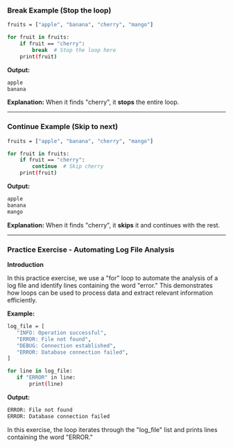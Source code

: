 

### Break Example (Stop the loop)

```bash
fruits = ["apple", "banana", "cherry", "mango"]

for fruit in fruits:
    if fruit == "cherry":
        break  # Stop the loop here
    print(fruit)
```

**Output:**

```bash
apple
banana
```
**Explanation:** When it finds "cherry", it **stops** the entire loop.

---

### Continue Example (Skip to next)

```bash
fruits = ["apple", "banana", "cherry", "mango"]

for fruit in fruits:
    if fruit == "cherry":
        continue  # Skip cherry
    print(fruit)
```

**Output:**

```bash
apple
banana
mango
```

**Explanation:** When it finds "cherry", it **skips** it and continues with the rest.


---


### Practice Exercise - Automating Log File Analysis

**Introduction**

In this practice exercise, we use a "for" loop to automate the analysis of a log file and identify lines containing the word "error." This demonstrates how loops can be used to process data and extract relevant information efficiently.

**Example:**

```bash
log_file = [
   "INFO: Operation successful",
   "ERROR: File not found",
   "DEBUG: Connection established",
   "ERROR: Database connection failed",
]

for line in log_file:
   if "ERROR" in line:
       print(line)
```


**Output:**

```bash
ERROR: File not found
ERROR: Database connection failed
```
In this exercise, the loop iterates through the "log_file" list and prints lines containing the word "ERROR."







